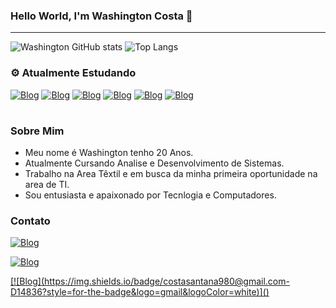 
### Hello World, I'm Washington Costa 👋 
---
![Washington GitHub stats](https://github-readme-stats.vercel.app/api?username=Washington05&show_icons=true&theme=tokyonight) ![Top Langs](https://github-readme-stats.vercel.app/api/top-langs/?username=Washington05&layout=compact)

### ⚙ Atualmente Estudando

[![Blog](https://img.shields.io/badge/HTML5-E34F26?style=for-the-badge&logo=html5&logoColor=white)]()
[![Blog](https://img.shields.io/badge/CSS3-1572B6?style=for-the-badge&logo=css3&logoColor=white)]()
[![Blog](https://img.shields.io/badge/JavaScript-F7DF1E?style=for-the-badge&logo=javascript&logoColor=black
)]()
[![Blog](https://img.shields.io/badge/Sass-CC6699?style=for-the-badge&logo=sass&logoColor=white)]()
[![Blog](https://img.shields.io/badge/TypeScript-007ACC?style=for-the-badge&logo=typescript&logoColor=white
)]()
[![Blog](https://img.shields.io/badge/GIT-E44C30?style=for-the-badge&logo=git&logoColor=white)]()

#

### Sobre Mim
- Meu nome é Washington tenho 20 Anos.
- Atualmente Cursando Analise e Desenvolvimento de Sistemas.
- Trabalho na Area Têxtil e em busca da minha primeira oportunidade na area de TI.
- Sou entusiasta e apaixonado por Tecnlogia e Computadores.

### Contato
[![Blog](https://img.shields.io/badge/LinkedIn-0077B5?style=for-the-badge&logo=linkedin&logoColor=white)](https://br.linkedin.com/in/washington-costa-793b20265)

[![Blog](https://img.shields.io/badge/Twitter-1DA1F2?style=for-the-badge&logo=twitter&logoColor=white
)](https://twitter.com/devCosta_)

<a href="mailto:costasantana980@gmail.com">
[![Blog](https://img.shields.io/badge/costasantana980@gmail.com-D14836?style=for-the-badge&logo=gmail&logoColor=white)]()
</a>

